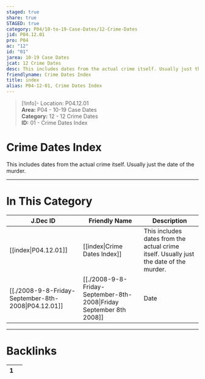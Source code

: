 ```yaml
---  
staged: true  
share: true  
STAGED: true  
category: P04/10-to-19-Case-Dates/12-Crime-Dates  
jid: P04.12.01  
pro: P04  
ac: "12"  
id: "01"  
jarea: 10-19 Case Dates  
jcat: 12 Crime Dates  
desc: This includes dates from the actual crime itself. Usually just the date of the murder.  
friendlyname: Crime Dates Index  
title: index  
alias: P04-12-01, Crime Dates Index  
---  
```

  
>[!info]- Location: P04.12.01  
>**Area:** P04 - 10-19 Case Dates  
>**Category:** 12 - 12 Crime Dates  
>**ID:** 01 - Crime Dates Index  
  
# Crime Dates Index  
  
This includes dates from the actual crime itself. Usually just the date of the murder.  
  
  
  
---  
# In This Category  
  
| J.Dec ID                                                                                                               | Friendly Name                                                                                                                          | Description                                                                            |  
| ---------------------------------------------------------------------------------------------------------------------- | -------------------------------------------------------------------------------------------------------------------------------------- | -------------------------------------------------------------------------------------- |  
| [[index\|P04.12.01]]                              | [[index\|Crime Dates Index]]                                      | This includes dates from the actual crime itself. Usually just the date of the murder. |  
| [[./2008-9-8-Friday-September-8th-2008\|P04.12.01]] | [[./2008-9-8-Friday-September-8th-2008\|Friday September 8th 2008]] | Date                                                                                   |  
  
  
---  
# Backlinks  
<div><table class="dataview table-view-table"><thead class="table-view-thead"><tr class="table-view-tr-header"><th class="table-view-th"><span></span><span class="dataview small-text">1</span></th><th class="table-view-th"><span></span></th></tr></thead><tbody class="table-view-tbody"></tbody></table></div>